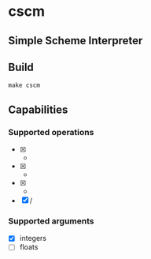 # cscm

## Simple Scheme Interpreter

## Build

`make cscm`

## Capabilities

### Supported operations

- [x] +
- [x] -
- [x] *
- [x] /

### Supported arguments

- [x] integers
- [ ] floats
